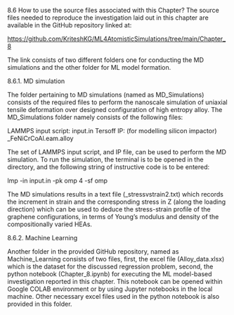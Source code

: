 8.6	How to use the source files associated with this Chapter?
The source files needed to reproduce the investigation laid out in this chapter are available in the GitHub repository linked at: 

https://github.com/KriteshKG/ML4AtomisticSimulations/tree/main/Chapter_8

The link consists of two different folders one for conducting the MD simulations and the other folder for ML model formation. 

8.6.1. MD simulation

The folder pertaining to MD simulations (named as MD_Simulations) consists of the required files to perform the nanoscale simulation of uniaxial tensile deformation over designed configuration of high entropy alloy. The MD_Simulations folder namely consists of the following files: 

LAMMPS input script:	input.in
Tersoff IP: (for modelling silicon impactor)	_FeNiCrCoAl.eam.alloy


The set of LAMMPS input script, and IP file, can be used to perform the MD simulation. To run the simulation, the terminal is to be opened in the directory, and the following string of instructive code is to be entered:

lmp -in input.in -pk omp 4 -sf omp

The MD simulations results in a text file (_stressvstrain2.txt) which records the increment in strain and the corresponding stress in Z (along the loading direction) which can be used to deduce the stress-strain profile of the graphene configurations, in terms of Young’s modulus and density of the compositionally varied HEAs. 

8.6.2. Machine Learning

Another folder in the provided GitHub repository, named as Machine_Learning consists of two files, first, the excel file (Alloy_data.xlsx) which is the dataset for the discussed regression problem, second, the python notebook (Chapter_8.ipynb) for executing the ML model-based investigation reported in this chapter. This notebook can be opened within Google COLAB environment or by using Jupyter notebooks in the local machine. Other necessary excel files used in the python notebook is also provided in this folder.
